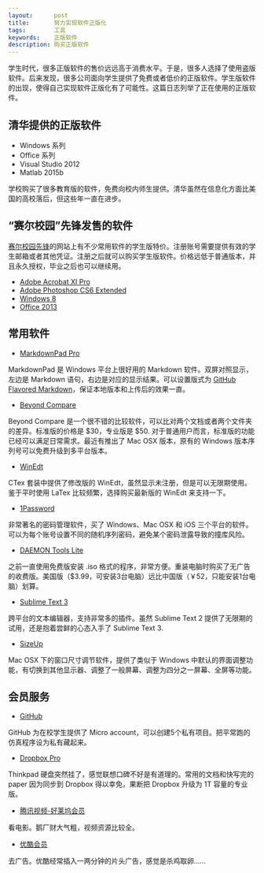 ```yaml
---
layout:      post
title:       努力实现软件正版化
tags:        工具
keywords:    正版软件
description: 购买正版软件
---
```


学生时代，很多正版软件的售价远远高于消费水平。于是，很多人选择了使用盗版软件。后来发现，很多公司面向学生提供了免费或者低价的正版软件。学生版软件的出现，使得自己实现软件正版化有了可能性。这篇日志列举了正在使用的正版软件。

## 清华提供的正版软件

+ Windows 系列
+ Office 系列
+ Visual Studio 2012
+ Matlab 2015b

学校购买了很多教育版的软件，免费向校内师生提供。清华虽然在信息化方面比美国的高校落后，但这些年一直在进步。

## “赛尔校园”先锋发售的软件

[赛尔校园先锋][shop-edu]的网站上有不少常用软件的学生版特价。注册账号需要提供有效的学生邮箱或者其他凭证。注册之后就可以购买学生版软件。价格远低于普通版本，并且永久授权，毕业之后也可以继续用。

+ [Adobe Acrobat XI Pro][Acrobat]
+ [Adobe Photoshop CS6 Extended][Photoshop]
+ [Windows 8][Windows-8]
+ [Office 2013][Office-2013]

[shop-edu]: http://shop.edu.cn/
[Acrobat]: http://item.shop.edu.cn/series?id=88
[Photoshop]: http://item.shop.edu.cn/series?id=17
[Windows-8]: http://item.shop.edu.cn/series?id=71
[Office-2013]: http://item.shop.edu.cn/series?id=84

## 常用软件

+ [MarkdownPad Pro][MarkdownPad]

[MarkdownPad]: http://markdownpad.com/

MarkdownPad 是 Windows 平台上很好用的 Markdown 软件。双屏对照显示，左边是 Markdown 语句，右边是对应的显示结果。可以设置版式为 [GitHub Flavored Markdown][GFM]，保证本地版本和上传后的效果一直。

[GFM]: https://help.github.com/articles/github-flavored-markdown/

+ [Beyond Compare][BeyondCompare]

Beyond Compare 是一个很不错的比较软件，可以比对两个文档或者两个文件夹的差异。标准版的价格是 $30，专业版是 $50. 对于普通用户而言，标准版的功能已经可以满足日常需求。最近有推出了 Mac OSX 版本，原有的 Windows 版本序列号可以免费升级到多平台版本。

+ [WinEdt][WinEdt]

CTex 套装中提供了修改版的 WinEdt，虽然显示未注册，但是可以无限期使用。鉴于平时使用 LaTex 比较频繁，选择购买最新版的 WinEdt 来支持一下。

[BeyondCompare]: http://www.scootersoftware.com/index.php
[WinEdt]: http://www.winedt.com/

+ [1Password][1Password]

[1Password]: https://agilebits.com/onepassword

非常著名的密码管理软件，买了 Windows、Mac OSX 和 iOS 三个平台的软件。可以为每个账号设置不同的随机序列密码，避免某个密码泄露导致的撞库风险。

+ [DAEMON Tools Lite][daemon-tools]

[daemon-tools]: https://www.daemon-tools.cc/products/dtLite

之前一直使用免费版安装 .iso 格式的程序，非常方便。重装电脑时购买了无广告的收费版。美国版（$3.99，可安装3台电脑）远比中国版（￥52，只能安装1台电脑）划算。

+ [Sublime Text 3][sublime-text]

[sublime-text]: https://www.sublimetext.com/3

跨平台的文本编辑器，支持非常多的插件。虽然 Sublime Text 2 提供了无限期的试用，还是抱着尝鲜的心态入手了 Sublime Text 3.

+ [SizeUp][sizeup]

[sizeup]: http://www.irradiatedsoftware.com/sizeup/

Mac OSX 下的窗口尺寸调节软件，提供了类似于 Windows 中默认的界面调整功能，有切换到其他显示器、调整了一般屏幕、调整为四分之一屏幕、全屏等功能。

## 会员服务

+ [GitHub][github]

[github]: https://education.github.com/pack
GitHub 为在校学生提供了 Micro account，可以创建5个私有项目。把平常跑的仿真程序设为私有藏起来。

+ [Dropbox Pro][dropbox]

[dropbox]: https://www.dropbox.com/upgrade
Thinkpad 硬盘突然挂了，感觉联想口碑不好是有道理的。常用的文档和快写完的 paper 因为同步到 Dropbox 得以幸免，果断把 Dropbox 升级为 1T 容量的专业版。

+ [腾讯视频-好莱坞会员][qq-film]

[qq-film]: http://film.qq.com/

看电影。鹅厂财大气粗，视频资源比较全。

+ [优酷会员][youku]

[youku]: http://vip.youku.com/

去广告。优酷经常插入一两分钟的片头广告，感觉是杀鸡取卵……



